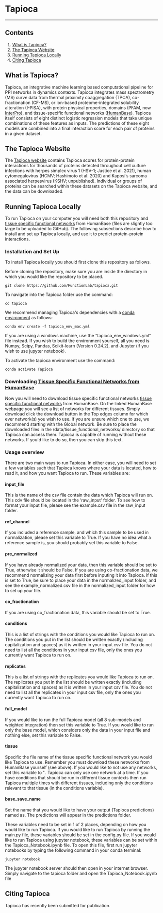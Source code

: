 # Tapioca

---

## Contents

1. [What is Tapioca?](#what_is_tapioca)
2. [The Tapioca Website](#tapioca_website)
3. [Running Tapioca Locally](#local_usage)
4. [Citing Tapioca](#citation)


## <a name="what_is_tapioca"></a> What is Tapioca?
Tapioca, an integrative machine learning based computational pipeline for PPI networks in dynamics contexts. Tapioca integrates mass spectrometry (MS) curve data from thermal proximity coaggregation (TPCA), co-fractionation (CF-MS), or ion-based proteome-integrated solubility alteration (I-PISA), with protein physical properties, domains (PFAM, now [InterPro](https://www.ebi.ac.uk/interpro/)), and tissue-specific functional networks ([HumanBase](https://hb.flatironinstitute.org/)). Tapioca itself consists of eight distinct logistic regression models that take unique combinations of these features as inputs. The predictions of these eight models are combined into a final interaction score for each pair of proteins in a given dataset. 


## <a name="tapioca_website"></a> The Tapioca Website
The [Tapioca website](https://tapioca.princeton.edu/) contains Tapioca scores for protein-protein interactions for thousands of proteins detected throughout cell culture infections with herpes simplex virus 1 (HSV-1; Justice et al. 2021), human cytomegalovirus (HCMV; Hashimoto et al. 2020) and Kaposi’s sarcoma associated herpesvirus (KSHV; unpublished). Individual or groups of proteins can be searched within these datasets on the Tapioca website, and the data can be downloaded.


## <a name="local_usage"></a> Running Tapioca Locally
To run Tapioca on your computer you will need both this repository and [tissue specific functional networks](https://hb.flatironinstitute.org/download) from HumanBase (files are slightly too large to be uploaded to GitHub).
The following subsections describe how to install and set up Tapioca locally, and use it to predict protein-protein interactions.


### Installation and Set Up

To install Tapioca locally you should first clone this repository as follows.


Before cloning the repository, make sure you are inside the directory in which you would like the repository to be placed.

```
git clone https://github.com/FunctionLab/tapioca.git
```

To navigate into the Tapioca folder use the command:

```
cd tapioca 
```

We recommend managing Tapioca's dependencies with a [conda environment](https://www.anaconda.com/products/distribution) as follows:

```
conda env create -f tapioca_env_mac.yml 
```

If you are using a windows machine, use the "tapioca_env_windows.yml" file instead. If you wish to build the environment yourself, all you need is Numpy, Scipy, Pandas, Scikit-learn (Version 0.24.2), and Jupyter (if you wish to use jupyter notebook). 

To activate the tapioca environment use the command:

```
conda activate Tapioca
```



### Downloading [Tissue Specific Functional Networks from HumanBase](https://hb.flatironinstitute.org/download)

Now you will need to download tissue specific functional networks [tissue specific functional networks](https://hb.flatironinstitute.org/download) from HumanBase. On the linked HumanBase webpage you will see a list of networks
for different tissues. Simply download click the download button in the Top edges column for which ever network(s) you wish to use. If you are unsure which one to use, we recommend starting with the Global network. Be sure to place the downloaded files in the /data/tissue_functional_networks/ directory so that Tapioca can access them. Tapioca is capable of running without these networks. If you'd like to do so, then you can skip this text.



### Usage overview

There are two main ways to run Tapioca. In either case, you will need to set a few variables such that Tapioca knows where your data is located, how to read it, and how you want Tapioca to run. These variables are:

#### input_file
This is the name of the csv file contain the data which Tapioca will run on. This cdv file should be located in the 'raw_input' folder. To see how to format your input file, please see the example.csv file in the raw_input folder.

#### ref_channel
If you included a reference sample, and which this sample to be used in normalization, please set this variable to True. If you have no idea what a reference sample is, you should probably set this variable to False.

#### pre_normalized
If you have already normalized your data, then this variable should be set to True, otherwise it should be False. If you are using co-fractionation data, we recommend normalizing your data first before inputing it into Tapioca. If this is set to True, be sure to place your data in the normalized_input folder, and see the example_normalized.csv file in the normalized_input folder for how to set up your file.

#### co_fractionation
If you are using co_fractionation data, this variable should be set to True.

#### conditions
This is a list of strings with the conditions you would like Tapioca to run on. The conditions you put in the list should be written exactly (including capitalization and spaces) as it is written in your input csv file. You do not need to list all the
conditions in your input csv file, only the ones you currently want Tapioca to run on.

#### replicates
This is a list of strings with the replicates you would like Tapioca to run on. The replicates you put in the list should be written exactly (including capitalization and spaces) as it is written in your input csv file. You do not need to list all the
replicates in your input csv file, only the ones you currently want Tapioca to run on.

#### full_model
If you would like to run the full Tapioca model (all 8 sub-models and weighted integration) then set this variable to True. If you would like to run only the base model, which considers only the data in your input file and nothing else, set this variable to False.

#### tissue
Specific the file name of the tissue specific functional network you would like Tapioca to use. Remember you must download these networks from HumanBase yourself (see above). If you would like to not use any networks, set this variable to ''. Tapioca can only use one network at a time. If you have conditions that should be run in different tissue contexts then run Tapioca multiple times with different tissues, including only the conditions relevant to that tissue (in the conditions variable).

#### base_save_name
Set the name that you would like to have your output (Tapioca predictions) named as. The predictions will appear in the predictions folder.


These variables need to be set in 1 of 2 places, depending on how you would like to run Tapioca. If you would like to run Tapioca by running the main.py file, these variables should be set in the config.py file. If you would like to run Tapioca using jupyter notebook, these variables can be set within the Tapioca_Notebook.ipynb file. To open this file, first run jupyter notebooks by typing the following command in your conda terminal:

```
jupyter notebook 
```

The jupyter notebook server should then open in your internet browser. Simply navigate to the tapioca folder and open the Tapioca_Notebook.ipynb file


## <a name="citation"></a> Citing Tapioca
Tapioca has recently been submitted for publication.
